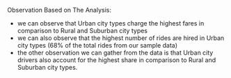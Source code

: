 Observation Based on The Analysis:
- we can observe that Urban city types charge the highest fares in comparison to Rural and Suburban city types
- we can also observe that the highest number of rides are hired in Urban city types (68% of the total rides from our sample data)
- the other observation we can gather from the data is that Urban city drivers also account for the highest share in comparison to Rural and Suburban city types.

